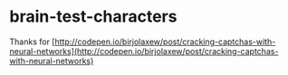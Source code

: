 # brain-test-characters
Thanks for [http://codepen.io/birjolaxew/post/cracking-captchas-with-neural-networks](http://codepen.io/birjolaxew/post/cracking-captchas-with-neural-networks)